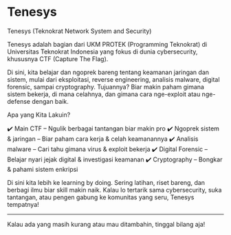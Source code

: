 # Tenesys

Tenesys (Teknokrat Network System and Security)

Tenesys adalah bagian dari UKM PROTEK (Programming Teknokrat) di Universitas Teknokrat Indonesia yang fokus di dunia cybersecurity, khususnya CTF (Capture The Flag).

Di sini, kita belajar dan ngoprek bareng tentang keamanan jaringan dan sistem, mulai dari eksploitasi, reverse engineering, analisis malware, digital forensic, sampai cryptography. Tujuannya? Biar makin paham gimana sistem bekerja, di mana celahnya, dan gimana cara nge-exploit atau nge-defense dengan baik.

Apa yang Kita Lakuin?

✔️ Main CTF – Ngulik berbagai tantangan biar makin pro
✔️ Ngoprek sistem & jaringan – Biar paham cara kerja & celah keamanannya
✔️ Analisis malware – Cari tahu gimana virus & exploit bekerja
✔️ Digital Forensic – Belajar nyari jejak digital & investigasi keamanan
✔️ Cryptography – Bongkar & pahami sistem enkripsi

Di sini kita lebih ke learning by doing. Sering latihan, riset bareng, dan berbagi ilmu biar skill makin naik. Kalau lo tertarik sama cybersecurity, suka tantangan, atau pengen gabung ke komunitas yang seru, Tenesys tempatnya!


---

Kalau ada yang masih kurang atau mau ditambahin, tinggal bilang aja!

